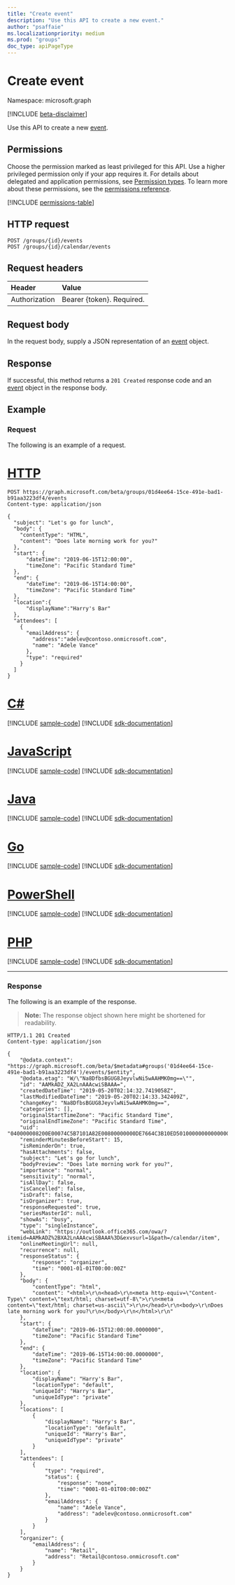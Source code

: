 ```yaml
---
title: "Create event"
description: "Use this API to create a new event."
author: "psaffaie"
ms.localizationpriority: medium
ms.prod: "groups"
doc_type: apiPageType
---
```


# Create event

Namespace: microsoft.graph

[!INCLUDE [beta-disclaimer](../../includes/beta-disclaimer.md)]

Use this API to create a new [event](../resources/event.md).

## Permissions

Choose the permission marked as least privileged for this API. Use a higher privileged permission only if your app requires it. For details about delegated and application permissions, see [Permission types](/graph/permissions-overview#permission-types). To learn more about these permissions, see the [permissions reference](/graph/permissions-reference).

<!-- { "blockType": "permissions", "name": "group_post_events" } -->
[!INCLUDE [permissions-table](../includes/permissions/group-post-events-permissions.md)]

## HTTP request

<!-- { "blockType": "ignored" } -->

```http
POST /groups/{id}/events
POST /groups/{id}/calendar/events
```

## Request headers

| Header        | Value                     |
| :------------ | :------------------------ |
| Authorization | Bearer {token}. Required. |

## Request body

In the request body, supply a JSON representation of an [event](../resources/event.md) object.

## Response

If successful, this method returns a `201 Created` response code and an [event](../resources/event.md) object in the response body.

## Example

### Request

The following is an example of a request.

# [HTTP](#tab/http)

<!-- {
  "blockType": "request",
  "sampleKeys": ["01d4ee64-15ce-491e-bad1-b91aa3223df4"],
  "name": "create_event_from_group"
}-->

```http
POST https://graph.microsoft.com/beta/groups/01d4ee64-15ce-491e-bad1-b91aa3223df4/events
Content-type: application/json

{
  "subject": "Let's go for lunch",
  "body": {
    "contentType": "HTML",
    "content": "Does late morning work for you?"
  },
  "start": {
      "dateTime": "2019-06-15T12:00:00",
      "timeZone": "Pacific Standard Time"
  },
  "end": {
      "dateTime": "2019-06-15T14:00:00",
      "timeZone": "Pacific Standard Time"
  },
  "location":{
      "displayName":"Harry's Bar"
  },
  "attendees": [
    {
      "emailAddress": {
        "address":"adelev@contoso.onmicrosoft.com",
        "name": "Adele Vance"
      },
      "type": "required"
    }
  ]
}
```

# [C#](#tab/csharp)
[!INCLUDE [sample-code](../includes/snippets/csharp/create-event-from-group-csharp-snippets.md)]
[!INCLUDE [sdk-documentation](../includes/snippets/snippets-sdk-documentation-link.md)]

# [JavaScript](#tab/javascript)
[!INCLUDE [sample-code](../includes/snippets/javascript/create-event-from-group-javascript-snippets.md)]
[!INCLUDE [sdk-documentation](../includes/snippets/snippets-sdk-documentation-link.md)]

# [Java](#tab/java)
[!INCLUDE [sample-code](../includes/snippets/java/create-event-from-group-java-snippets.md)]
[!INCLUDE [sdk-documentation](../includes/snippets/snippets-sdk-documentation-link.md)]

# [Go](#tab/go)
[!INCLUDE [sample-code](../includes/snippets/go/create-event-from-group-go-snippets.md)]
[!INCLUDE [sdk-documentation](../includes/snippets/snippets-sdk-documentation-link.md)]

# [PowerShell](#tab/powershell)
[!INCLUDE [sample-code](../includes/snippets/powershell/create-event-from-group-powershell-snippets.md)]
[!INCLUDE [sdk-documentation](../includes/snippets/snippets-sdk-documentation-link.md)]

# [PHP](#tab/php)
[!INCLUDE [sample-code](../includes/snippets/php/create-event-from-group-php-snippets.md)]
[!INCLUDE [sdk-documentation](../includes/snippets/snippets-sdk-documentation-link.md)]

---

### Response

The following is an example of the response.

> **Note:** The response object shown here might be shortened for readability.

<!-- {
  "blockType": "response",
  "truncated": true,
  "@odata.type": "microsoft.graph.event"
} -->

```http
HTTP/1.1 201 Created
Content-type: application/json

{
    "@odata.context": "https://graph.microsoft.com/beta/$metadata#groups('01d4ee64-15ce-491e-bad1-b91aa3223df4')/events/$entity",
    "@odata.etag": "W/\"Na8DfbsBGUG8JeyvlwNi5wAAHMK0mg==\"",
    "id": "AAMkADZ_XA2LnAAAcwiSBAAA=",
    "createdDateTime": "2019-05-20T02:14:32.7419058Z",
    "lastModifiedDateTime": "2019-05-20T02:14:33.342409Z",
    "changeKey": "Na8DfbsBGUG8JeyvlwNi5wAAHMK0mg==",
    "categories": [],
    "originalStartTimeZone": "Pacific Standard Time",
    "originalEndTimeZone": "Pacific Standard Time",
    "uid": "040000008200E00074C5B7101A82E00800000000DE7664C3B10ED501000000000000000010000000EC2760BC8BC4AF4BAC1C9730C3E534AC",
    "reminderMinutesBeforeStart": 15,
    "isReminderOn": true,
    "hasAttachments": false,
    "subject": "Let's go for lunch",
    "bodyPreview": "Does late morning work for you?",
    "importance": "normal",
    "sensitivity": "normal",
    "isAllDay": false,
    "isCancelled": false,
    "isDraft": false,
    "isOrganizer": true,
    "responseRequested": true,
    "seriesMasterId": null,
    "showAs": "busy",
    "type": "singleInstance",
    "webLink": "https://outlook.office365.com/owa/?itemid=AAMkADZ%2BXA2LnAAAcwiSBAAA%3D&exvsurl=1&path=/calendar/item",
    "onlineMeetingUrl": null,
    "recurrence": null,
    "responseStatus": {
        "response": "organizer",
        "time": "0001-01-01T00:00:00Z"
    },
    "body": {
        "contentType": "html",
        "content": "<html>\r\n<head>\r\n<meta http-equiv=\"Content-Type\" content=\"text/html; charset=utf-8\">\r\n<meta content=\"text/html; charset=us-ascii\">\r\n</head>\r\n<body>\r\nDoes late morning work for you?\r\n</body>\r\n</html>\r\n"
    },
    "start": {
        "dateTime": "2019-06-15T12:00:00.0000000",
        "timeZone": "Pacific Standard Time"
    },
    "end": {
        "dateTime": "2019-06-15T14:00:00.0000000",
        "timeZone": "Pacific Standard Time"
    },
    "location": {
        "displayName": "Harry's Bar",
        "locationType": "default",
        "uniqueId": "Harry's Bar",
        "uniqueIdType": "private"
    },
    "locations": [
        {
            "displayName": "Harry's Bar",
            "locationType": "default",
            "uniqueId": "Harry's Bar",
            "uniqueIdType": "private"
        }
    ],
    "attendees": [
        {
            "type": "required",
            "status": {
                "response": "none",
                "time": "0001-01-01T00:00:00Z"
            },
            "emailAddress": {
                "name": "Adele Vance",
                "address": "adelev@contoso.onmicrosoft.com"
            }
        }
    ],
    "organizer": {
        "emailAddress": {
            "name": "Retail",
            "address": "Retail@contoso.onmicrosoft.com"
        }
    }
}

```

<!-- uuid: 8fcb5dbc-d5aa-4681-8e31-b001d5168d79
2015-10-25 14:57:30 UTC -->
<!--
{
  "type": "#page.annotation",
  "description": "Create Event",
  "keywords": "",
  "section": "documentation",
  "tocPath": "",
  "suppressions": [
  ]
}
-->

